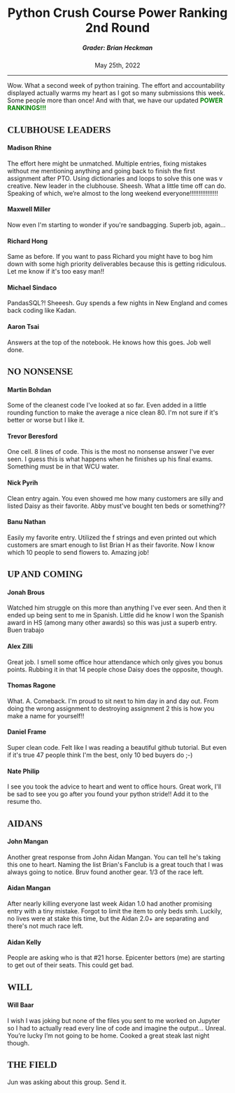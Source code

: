 # <center>Python Crush Course Power Ranking 2nd Round</center>

##### <center>Grader: Brian Heckman</center>
<center> May 25th, 2022</center>

---

Wow. What a second week of python training. The effort and accountability displayed actually warms my heart as I got so many submissions this week. Some people more than once! And with that, we have our updated **<span style="color:green">POWER RANKINGS!!!</span>**

## **<span style="font-family: 'Copperplate Gothic'; font-style=bold;">CLUBHOUSE LEADERS</span>**

#### Madison Rhine
The effort here might be unmatched. Multiple entries, fixing mistakes without me mentioning anything and going back to finish the first assignment after PTO. Using dictionaries and loops to solve this one was v creative. New leader in the clubhouse. Sheesh. What a little time off can do. Speaking of which, we’re almost to the long weekend everyone!!!!!!!!!!!!!!!!

#### Maxwell Miller
Now even I'm starting to wonder if you're sandbagging. Superb job, again...

#### Richard Hong
Same as before. If you want to pass Richard you might have to bog him down with some high priority deliverables because this is getting ridiculous. Let me know if it's too easy man!!

#### Michael Sindaco
PandasSQL?! Sheeesh. Guy spends a few nights in New England and comes back coding like Kadan.

#### Aaron Tsai
Answers at the top of the notebook. He knows how this goes. Job well done.

## **<span style="font-family: 'Copperplate Gothic'; font-style=bold;">NO NONSENSE</span>**

#### Martin Bohdan
Some of the cleanest code I've looked at so far. Even added in a little rounding function to make the average a nice clean 80. I'm not sure if it's better or worse but I like it.

#### Trevor Beresford
One cell. 8 lines of code. This is the most no nonsense answer I've ever seen. I guess this is what happens when he finishes up his final exams. Something must be in that WCU water.

#### Nick Pyrih
Clean entry again. You even showed me how many customers are silly and listed Daisy as their favorite. Abby must've bought ten beds or something??

#### Banu Nathan
Easily my favorite entry. Utilized the f strings and even printed out which customers are smart enough to list Brian H as their favorite. Now I know which 10 people to send flowers to. Amazing job!

## **<span style="font-family: 'Copperplate Gothic'; font-style=bold;">UP AND COMING</span>**

#### Jonah Brous
Watched him struggle on this more than anything I've ever seen. And then it ended up being sent to me in Spanish. Little did he know I won the Spanish award in HS (among many other awards) so this was just a superb entry. Buen trabajo

#### Alex Zilli
Great job. I smell some office hour attendance which only gives you bonus points. Rubbing it in that 14 people chose Daisy does the opposite, though.

#### Thomas Ragone
What. A. Comeback. I'm proud to sit next to him day in and day out. From doing the wrong assignment to destroying assignment 2 this is how you make a name for yourself!!

#### Daniel Frame
Super clean code. Felt like I was reading a beautiful github tutorial. But even if it's true 47 people think I'm the best, only 10 bed buyers do ;-)

#### Nate Philip
I see you took the advice to heart and went to office hours. Great work, I'll be sad to see you go after you found your python stride!! Add it to the resume tho.

## **<span style="font-family: 'Copperplate Gothic'; font-style=bold;">AIDANS</span>**

#### John Mangan
Another great response from John Aidan Mangan. You can tell he's taking this one to heart. Naming the list Brian's Fanclub is a great touch that I was always going to notice. Bruv found another gear. 1/3 of the race left.

#### Aidan Mangan 
After nearly killing everyone last week Aidan 1.0 had another promising entry with a tiny mistake. Forgot to limit the item to only beds smh. Luckily, no lives were at stake this time, but the Aidan 2.0+ are separating and there's not much race left.

#### Aidan Kelly
People are asking who is that #21 horse. Epicenter bettors (me) are starting to get out of their seats. This could get bad.

## **<span style="font-family: 'Copperplate Gothic'; font-style=bold;">WILL</span>**

#### Will Baar 
I wish I was joking but none of the files you sent to me worked on Jupyter so I had to actually read every line of code and imagine the output… Unreal. You’re lucky I’m not going to be home. Cooked a great steak last night though.

## **<span style="font-family: 'Copperplate Gothic'; font-style=bold;">THE FIELD</span>**
Jun was asking about this group. Send it.

